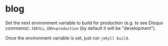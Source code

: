 # blog

Set the next environment variable to build for production (e.g. to see Disqus comments): `JEKYLL_ENV=production` (by default it will be "development").

Once the environment variable is set, just run `jekyll build`.
